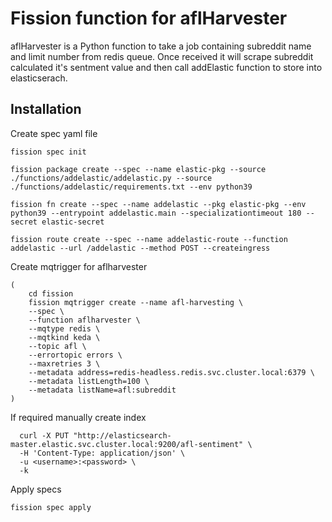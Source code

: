 # Fission function for aflHarvester 

aflHarvester is a Python function to take a job containing subreddit name and limit number from redis queue. Once received it will scrape subreddit calculated it's sentment value and then call addElastic function to store into elasticserach.

## Installation

Create spec yaml file
```shell
fission spec init
```
```shell
fission package create --spec --name elastic-pkg --source ./functions/addelastic/addelastic.py --source ./functions/addelastic/requirements.txt --env python39 
```
```shell
fission fn create --spec --name addelastic --pkg elastic-pkg --env python39 --entrypoint addelastic.main --specializationtimeout 180 --secret elastic-secret 
```

```shell
fission route create --spec --name addelastic-route --function addelastic --url /addelastic --method POST --createingress
```

Create mqtrigger for aflharvester
```shell
(
    cd fission
    fission mqtrigger create --name afl-harvesting \
    --spec \
    --function aflharvester \
    --mqtype redis \
    --mqtkind keda \
    --topic afl \
    --errortopic errors \
    --maxretries 3 \
    --metadata address=redis-headless.redis.svc.cluster.local:6379 \
    --metadata listLength=100 \
    --metadata listName=afl:subreddit
)  
```
If required manually create index

```shell
  curl -X PUT "http://elasticsearch-master.elastic.svc.cluster.local:9200/afl-sentiment" \
  -H 'Content-Type: application/json' \
  -u <username>:<password> \
  -k
```

Apply specs
```shell
fission spec apply
```